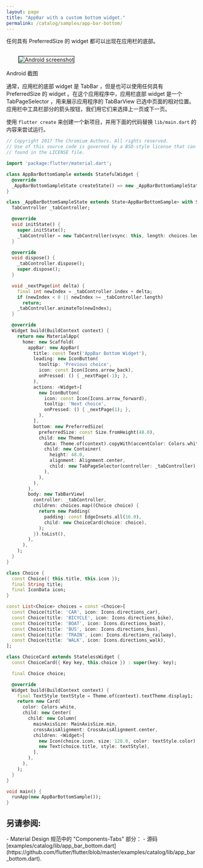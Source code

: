 ```yaml
---
layout: page
title: "AppBar with a custom bottom widget."
permalink: /catalog/samples/app-bar-bottom/
---
```


任何具有 PreferredSize 的 widget 都可以出现在应用栏的底部。

<p>
  <div class="container-fluid">
    <div class="row">
      <div class="col-md-4">
        <div class="panel panel-default">
          <div class="panel-body" style="padding: 16px 32px;">
            <img style="border:1px solid #000000" src="https://storage.googleapis.com/flutter-catalog/cb4a54db8fb3726bf4293b9cc5cb12ce16883803/app_bar_bottom_small.png" alt="Android screenshot" class="img-responsive">
          </div>
          <div class="panel-footer">
            Android 截图
          </div>
        </div>
      </div>
    </div>
  </div>
</p>

通常，应用栏的底部 widget 是 TabBar ，但是也可以使用任何具有 PreferredSize 的 widget 。在这个应用程序中，应用栏底部 widget 是一个 TabPageSelector ，用来展示应用程序的 TabBarView 已选中页面的相对位置。应用栏中工具栏部分的箭头按钮，我们用它们来选择上一页或下一页。

使用 `flutter create` 来创建一个新项目，并用下面的代码替换 `lib/main.dart` 的内容来尝试运行。

```dart
// Copyright 2017 The Chromium Authors. All rights reserved.
// Use of this source code is governed by a BSD-style license that can be
// found in the LICENSE file.

import 'package:flutter/material.dart';

class AppBarBottomSample extends StatefulWidget {
  @override
  _AppBarBottomSampleState createState() => new _AppBarBottomSampleState();
}

class _AppBarBottomSampleState extends State<AppBarBottomSample> with SingleTickerProviderStateMixin {
  TabController _tabController;

  @override
  void initState() {
    super.initState();
    _tabController = new TabController(vsync: this, length: choices.length);
  }

  @override
  void dispose() {
    _tabController.dispose();
    super.dispose();
  }

  void _nextPage(int delta) {
    final int newIndex = _tabController.index + delta;
    if (newIndex < 0 || newIndex >= _tabController.length)
      return;
    _tabController.animateTo(newIndex);
  }

  @override
  Widget build(BuildContext context) {
    return new MaterialApp(
      home: new Scaffold(
        appBar: new AppBar(
          title: const Text('AppBar Bottom Widget'),
          leading: new IconButton(
            tooltip: 'Previous choice',
            icon: const Icon(Icons.arrow_back),
            onPressed: () { _nextPage(-1); },
          ),
          actions: <Widget>[
            new IconButton(
              icon: const Icon(Icons.arrow_forward),
              tooltip: 'Next choice',
              onPressed: () { _nextPage(1); },
            ),
          ],
          bottom: new PreferredSize(
            preferredSize: const Size.fromHeight(48.0),
            child: new Theme(
              data: Theme.of(context).copyWith(accentColor: Colors.white),
              child: new Container(
                height: 48.0,
                alignment: Alignment.center,
                child: new TabPageSelector(controller: _tabController),
              ),
            ),
          ),
        ),
        body: new TabBarView(
          controller: _tabController,
          children: choices.map((Choice choice) {
            return new Padding(
              padding: const EdgeInsets.all(16.0),
              child: new ChoiceCard(choice: choice),
            );
          }).toList(),
        ),
      ),
    );
  }
}

class Choice {
  const Choice({ this.title, this.icon });
  final String title;
  final IconData icon;
}

const List<Choice> choices = const <Choice>[
  const Choice(title: 'CAR', icon: Icons.directions_car),
  const Choice(title: 'BICYCLE', icon: Icons.directions_bike),
  const Choice(title: 'BOAT', icon: Icons.directions_boat),
  const Choice(title: 'BUS', icon: Icons.directions_bus),
  const Choice(title: 'TRAIN', icon: Icons.directions_railway),
  const Choice(title: 'WALK', icon: Icons.directions_walk),
];

class ChoiceCard extends StatelessWidget {
  const ChoiceCard({ Key key, this.choice }) : super(key: key);

  final Choice choice;

  @override
  Widget build(BuildContext context) {
    final TextStyle textStyle = Theme.of(context).textTheme.display1;
    return new Card(
      color: Colors.white,
      child: new Center(
        child: new Column(
          mainAxisSize: MainAxisSize.min,
          crossAxisAlignment: CrossAxisAlignment.center,
          children: <Widget>[
            new Icon(choice.icon, size: 128.0, color: textStyle.color),
            new Text(choice.title, style: textStyle),
          ],
        ),
      ),
    );
  }
}

void main() {
  runApp(new AppBarBottomSample());
}
```

<h2>另请参阅:</h2>
- Material Design 规范中的 "Components-Tabs" 部分：
    <https://material.io/guidelines/components/tabs.html>
- 源码 [examples/catalog/lib/app_bar_bottom.dart](https://github.com/flutter/flutter/blob/master/examples/catalog/lib/app_bar_bottom.dart).
